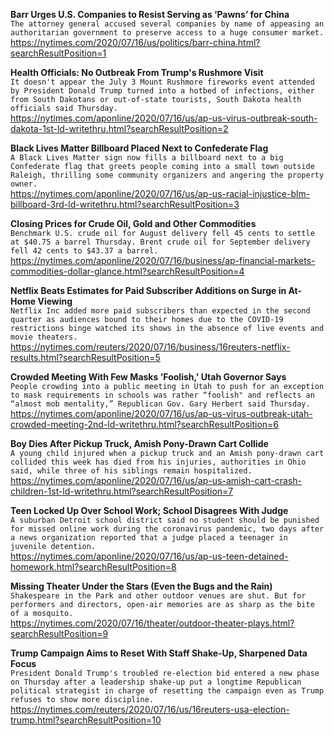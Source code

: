 **Barr Urges U.S. Companies to Resist Serving as ‘Pawns’ for China**\
`The attorney general accused several companies by name of appeasing an authoritarian government to preserve access to a huge consumer market.`\
https://nytimes.com/2020/07/16/us/politics/barr-china.html?searchResultPosition=1

**Health Officials: No Outbreak From Trump's Rushmore Visit**\
`It doesn't appear the July 3 Mount Rushmore fireworks event attended by President Donald Trump turned into a hotbed of infections, either from South Dakotans or out-of-state tourists, South Dakota health officials said Thursday.`\
https://nytimes.com/aponline/2020/07/16/us/ap-us-virus-outbreak-south-dakota-1st-ld-writethru.html?searchResultPosition=2

**Black Lives Matter Billboard Placed Next to Confederate Flag**\
`A Black Lives Matter sign now fills a billboard next to a big Confederate flag that greets people coming into a small town outside Raleigh, thrilling some community organizers and angering the property owner. `\
https://nytimes.com/aponline/2020/07/16/us/ap-us-racial-injustice-blm-billboard-3rd-ld-writethru.html?searchResultPosition=3

**Closing Prices for Crude Oil, Gold and Other Commodities**\
`Benchmark U.S. crude oil for August delivery fell 45 cents to settle at $40.75 a barrel Thursday. Brent crude oil for September delivery fell 42 cents to $43.37 a barrel.`\
https://nytimes.com/aponline/2020/07/16/business/ap-financial-markets-commodities-dollar-glance.html?searchResultPosition=4

**Netflix Beats Estimates for Paid Subscriber Additions on Surge in At-Home Viewing**\
`Netflix Inc added more paid subscribers than expected in the second quarter as audiences bound to their homes due to the COVID-19 restrictions binge watched its shows in the absence of live events and movie theaters.`\
https://nytimes.com/reuters/2020/07/16/business/16reuters-netflix-results.html?searchResultPosition=5

**Crowded Meeting With Few Masks 'Foolish,' Utah Governor Says**\
`People crowding into a public meeting in Utah to push for an exception to mask requirements in schools was rather “foolish" and reflects an “almost mob mentality,” Republican Gov. Gary Herbert said Thursday. `\
https://nytimes.com/aponline/2020/07/16/us/ap-us-virus-outbreak-utah-crowded-meeting-2nd-ld-writethru.html?searchResultPosition=6

**Boy Dies After Pickup Truck, Amish Pony-Drawn Cart Collide**\
`A young child injured when a pickup truck and an Amish pony-drawn cart collided this week has died from his injuries, authorities in Ohio said, while three of his siblings remain hospitalized.`\
https://nytimes.com/aponline/2020/07/16/us/ap-us-amish-cart-crash-children-1st-ld-writethru.html?searchResultPosition=7

**Teen Locked Up Over School Work; School Disagrees With Judge**\
`A suburban Detroit school district said no student should be punished for missed online work during the coronavirus pandemic, two days after a news organization reported that a judge placed a teenager in juvenile detention.`\
https://nytimes.com/aponline/2020/07/16/us/ap-us-teen-detained-homework.html?searchResultPosition=8

**Missing Theater Under the Stars (Even the Bugs and the Rain)**\
`Shakespeare in the Park and other outdoor venues are shut. But for performers and directors, open-air memories are as sharp as the bite of a mosquito.`\
https://nytimes.com/2020/07/16/theater/outdoor-theater-plays.html?searchResultPosition=9

**Trump Campaign Aims to Reset With Staff Shake-Up, Sharpened Data Focus**\
`President Donald Trump's troubled re-election bid entered a new phase on Thursday after a leadership shake-up put a longtime Republican political strategist in charge of resetting the campaign even as Trump refuses to show more discipline.`\
https://nytimes.com/reuters/2020/07/16/us/16reuters-usa-election-trump.html?searchResultPosition=10

